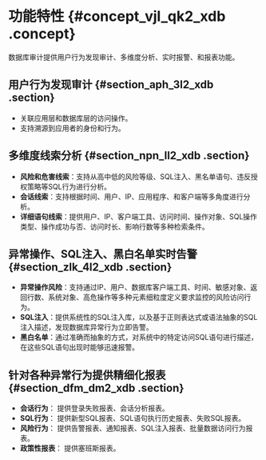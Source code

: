 # 功能特性 {#concept_vjl_qk2_xdb .concept}

数据库审计提供用户行为发现审计、多维度分析、实时报警、和报表功能。

## 用户行为发现审计 {#section_aph_3l2_xdb .section}

-   关联应用层和数据库层的访问操作。
-   支持溯源到应用者的身份和行为。

## 多维度线索分析 {#section_npn_ll2_xdb .section}

-   **风险和危害线索**：支持从高中低的风险等级、SQL注入、黑名单语句、违反授权策略等SQL行为进行分析。
-   **会话线索**：支持根据时间、用户、IP、应用程序、和客户端等多角度进行分析。
-   **详细语句线索**：提供用户、IP、客户端工具、访问时间、操作对象、SQL操作类型、操作成功与否、访问时长、影响行数等多种检索条件。

## 异常操作、SQL注入、黑白名单实时告警 {#section_zlk_4l2_xdb .section}

-   **异常操作风险**：支持通过IP、用户、数据库客户端工具、时间、敏感对象、返回行数、系统对象、高危操作等多种元素细粒度定义要求监控的风险访问行为。
-   **SQL注入**：提供系统性的SQL注入库，以及基于正则表达式或语法抽象的SQL注入描述，发现数据库异常行为立即告警。
-   **黑白名单**：通过准确而抽象的方式，对系统中的特定访问SQL语句进行描述，在这些SQL语句出现时能够迅速报警。

## 针对各种异常行为提供精细化报表 {#section_dfm_dm2_xdb .section}

-   **会话行为**： 提供登录失败报表、会话分析报表。
-   **SQL行为**： 提供新型SQL报表、SQL语句执行历史报表、失败SQL报表。
-   **风险行为**： 提供告警报表、通知报表、SQL注入报表、批量数据访问行为报表。
-   **政策性报表**： 提供塞班斯报表。

